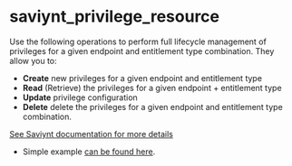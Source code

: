# saviynt_privilege_resource

Use the following operations to perform full lifecycle management of privileges for a given endpoint and entitlement type combination. They allow you to:

- **Create** new privileges for a given endpoint and entitlement type
- **Read** (Retrieve) the privileges for a given endpoint + entitlement type
- **Update** privilege configuration
- **Delete** delete the privileges for a given endpoint and entitlement type combination.

[See Saviynt documentation for more details](https://docs.saviyntcloud.com/bundle/EIC-User-v24x/page/Content/03-mang-accs/ars-req-acc-ents-pvg-ar.htm)

- Simple example [can be found here](./resource.tf).
